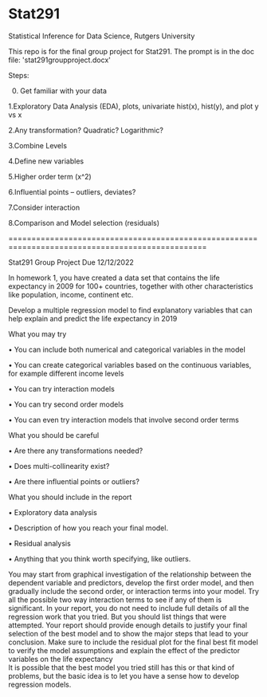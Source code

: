 # Stat291
Statistical Inference for Data Science, Rutgers University

This repo is for the final group project for Stat291. The prompt is in the doc file: 'stat291groupproject.docx'

Steps:

0. Get familiar with your data

1.Exploratory Data Analysis (EDA), plots, univariate hist(x), hist(y), and plot y vs x

2.Any transformation? Quadratic? Logarithmic?

3.Combine Levels

4.Define new variables

5.Higher order term (x^2)

6.Influential points – outliers, deviates?

7.Consider interaction

8.Comparison and Model selection (residuals)

=================================================================================================

Stat291 Group Project 
Due 12/12/2022

In homework 1, you have created a data set that contains the life expectancy in 2009 for 100+ countries, together with other characteristics like population, income, continent etc. 

Develop a multiple regression model to find explanatory variables that can help explain and predict the life expectancy in 2019

What you may try 

•	You can include both numerical and categorical variables in the model

•	You can create categorical variables based on the continuous variables, for example different income levels 

•	You can try interaction models 

•	You can try second order models 

•	You can even try interaction models that involve second order terms 

What you should be careful  

•	Are there any transformations needed?

•	Does multi-collinearity exist?

•	Are there influential points or outliers?

What you should include in the report 

•	Exploratory data analysis 

•	Description of how you reach your final model. 

•	Residual analysis

•	Anything that you think worth specifying, like outliers. 

You may start from graphical investigation of the relationship between the dependent variable and predictors, develop the first order model, and then gradually include the second order, or interaction terms into your model. Try all the possible two way interaction terms to see if any of them is significant. 
In your report, you do not need to include full details of all the regression work that you tried. But you should list things that were attempted. Your report should provide enough details to justify your final selection of the best model and to show the major steps that lead to your conclusion. Make sure to include the residual plot for the final best fit model to verify the model assumptions and explain the effect of the predictor variables on the life expectancy  
It is possible that the best model you tried still has this or that kind of problems, but the basic idea is to let you have a sense how to develop regression models. 

